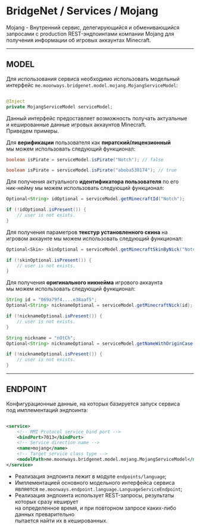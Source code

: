 # BridgeNet / Services / Mojang

Mojang - Внутренний сервис, делегирующийся и обменивающийся запросами с 
production REST-эндпоинтами компании Mojang для получения информации
об игровых аккаунтах Minecraft.

---

## MODEL

Для использования сервиса необходимо использовать модельный
<br>интерфейс `me.moonways.bridgenet.model.mojang.MojangServiceModel`:

```java

@Inject
private MojangServiceModel serviceModel;
```

Данный интерфейс предоставляет возможность получать актуальные
<br>и кешированные данные игровых аккаунтов Minecraft.
<br>Приведем примеры.

Для **верификации** пользователя как **пиратский/лицензионный**
<br>мы можем использовать следующий функционал:

```java
boolean isPirate = serviceModel.isPirate("Notch"); // false
```

```java
boolean isPirate = serviceModel.isPirate("aboba538174"); // true
```

Для получения актуального **идентификатора пользователя** по его
<br>ник-нейму мы можем использовать следующий функционал:

```java
Optional<String> idOptional = serviceModel.getMinecraftId("Notch");

if (!idOptional.isPresent()) {
    // user is not exists.
}
```

Для получения параметров **текстур установленного скина** на
<br>игровом аккаунте мы можем использовать следующий функционал:

```java
Optional<Skin> skinOptional = serviceModel.getMinecraftSkinByNick("Notch");

if (!skinOptional.isPresent()) {
    // user is not exists.
}
```

Для получения **оригинального никнейма** игрового аккаунта
<br>мы можем использовать следующий функционал:

```java
String id = "069a79f4....e38aaf5";
Optional<String> nicknameOptional = serviceModel.getMinecraftNick(id);

if (!nicknameOptional.isPresent()) {
    // user is not exists.
}
```

```java
String nickname = "nOtCh";
Optional<String> nicknameOptional = serviceModel.getNameWithOriginCase(nickname); // Notch

if (!nicknameOptional.isPresent()) {
    // user is not exists.
}
```

---

## ENDPOINT

Конфигурационные данные, на которых базируется запуск сервиса
<br>под имплементаций эндпоинта:

```xml

<service>
    <!-- RMI Protocol service bind port -->
    <bindPort>7013</bindPort>
    <!-- Service direction name -->
    <name>mojang</name>
    <!-- Target service class type -->
    <modelPath>me.moonways.bridgenet.model.mojang.MojangServiceModel</modelPath>
</service>
```

- Реализация эндпоинта лежит в модуле `endpoints/language`;
- Имплементацией основного модельного интерфейса сервиса
  <br>является `me.moonways.endpoint.language.LanguageServiceEndpoint`;
- Реализация эндпоинта использует REST-запросы, результаты которых сразу кеширует
  <br>на определенное время, и при повторном запросе каких-либо данных преварительно
  <br>пытается найти их в кешированных.
